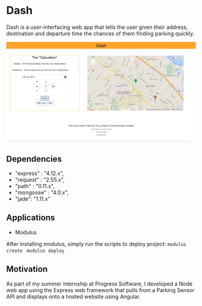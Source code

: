 # Dash
Dash is a user-interfacing web app that tells the user given their address, destination and departure time the chances of them finding parking quickly.

![alt tag](https://github.com/jasper-chen/predictive-parking/blob/master/final.png)

## Dependencies
* "express" : "4.12.x",
* "request" : "2.55.x",
* "path" : "0.11.x",
* "mongoose" : "4.0.x",
* "jade": "1.11.x"

## Applications
* Modulus

After installing modulus, simply run the scripts to deploy project:
```modulus create ```
```modulus deploy ```

## Motivation
As part of my summer internship at Progress Software, I developed a Node web app using the Express web framework that pulls from a Parking Sensor API and displays onto a hosted website using Angular.



